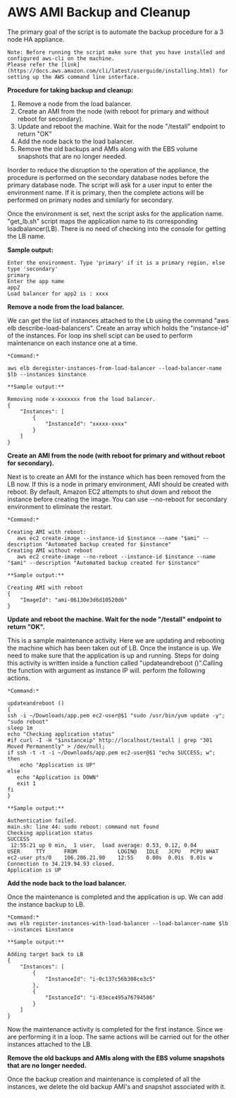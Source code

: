 # AWS AMI Backup and Cleanup

The primary goal of the script is to automate the backup procedure for a 3 node HA appliance.
```
Note: Before running the script make sure that you have installed and configured aws-cli on the machine.
Please refer the [link] (https://docs.aws.amazon.com/cli/latest/userguide/installing.html) for setting up the AWS command line interface.
```

**Procedure for taking backup and cleanup:**

1) Remove a node from the load balancer.
2) Create an AMI from the node (with reboot for primary and without reboot for secondary).
3) Update and reboot the machine. Wait for the node "/testall" endpoint to return "OK"
4) Add the node back to the load balancer.
5) Remove the old backups and AMIs along with the EBS volume snapshots that are no longer needed.


Inorder to reduce the disruption to the operation of the appliance, the procedure is performed on the secondary database nodes before the primary database node. The script will ask for a user input to enter the environment name. If it is primary, then the complete actions will be performed on primary nodes and similarly for secondary.

Once the environment is set, next the script asks for the application name. "get_lb.sh" script maps the application name to its corresponding loadbalancer(LB). There is no need of checking into the console for getting the LB name.

**Sample output:**
```
Enter the environment. Type 'primary' if it is a primary region, else type 'secondary'
primary
Enter the app name
app2
Load balancer for app2 is : xxxx
```

**Remove a node from the load balancer.**

We can get the list of instances attached to the Lb using the command "aws elb describe-load-balancers". Create an array which holds the "instance-id" of the instances. For loop ins shell scipt can be used to perform maintenance on each instance one at a time. 
```
*Command:*

aws elb deregister-instances-from-load-balancer --load-balancer-name $lb --instances $instance

**Sample output:**

Removing node x-xxxxxxx from the load balancer.
{
    "Instances": [
        {
            "InstanceId": "xxxxx-xxxx"
        }
    ]
}
```

**Create an AMI from the node (with reboot for primary and without reboot for secondary).**

Next is to create an AMI for the instance which has been removed from the LB now. If this is a node in primary environment, AMI should be created with reboot. By default, Amazon EC2 attempts to shut down and reboot the instance before creating the image. You can use --no-reboot for secondary environment to eliminate the restart.
```
*Command:*

Creating AMI with reboot:
   aws ec2 create-image --instance-id $instance --name "$ami" --description "Automated backup created for $instance"
Creating AMI without reboot
   aws ec2 create-image --no-reboot --instance-id $instance --name "$ami" --description "Automated backup created for $instance"

**Sample output:**

Creating AMI with reboot
{
    "ImageId": "ami-06130e3d6d10520d6"
}
```

**Update and reboot the machine. Wait for the node "/testall" endpoint to return "OK".**

This is a sample maintenance activity. Here we are updating and rebooting the machine which has been taken out of LB. Once the instance is up. We need to make sure that the application is up and running. Steps for doing this activity is written inside a function called "updateandreboot ()".Calling the function with argument as instance IP will. perform the following actions.
```
*Command:*

updateandreboot ()
{
ssh -i ~/Downloads/app.pem ec2-user@$1 "sudo /usr/bin/yum update -y"; "sudo reboot"
sleep 1m
echo "Checking application status"
#if curl -I -H "$instanceip" http://localhost/testall | grep "301 Moved Permanently" > /dev/null;
if ssh -t -t -i ~/Downloads/app.pem ec2-user@$1 "echo SUCCESS; w"; 
then 
	echo "Application is UP"
else
   echo "Application is DOWN"
   exit 1
fi
}

**Sample output:**

Authentication failed.
main.sh: line 44: sudo reboot: command not found
Checking application status
SUCCESS
 12:55:21 up 0 min,  1 user,  load average: 0.53, 0.12, 0.04
USER     TTY      FROM             LOGIN@   IDLE   JCPU   PCPU WHAT
ec2-user pts/0    106.206.21.90    12:55    0.00s  0.01s  0.01s w
Connection to 34.219.94.93 closed.
Application is UP
```
**Add the node back to the load balancer.**

Once the maintenance is completed and the application is up. We can add the instance backup to LB.
```
*Command:* 
aws elb register-instances-with-load-balancer --load-balancer-name $lb --instances $instance

**Sample output:**

Adding target back to LB
{
    "Instances": [
        {
            "InstanceId": "i-0c137c56b308ce3c5"
        },
        {
            "InstanceId": "i-03ece495a76794506"
        }
    ]
}
```

Now the maintenance activity is completed for the first instance. Since we are performing it in a loop. The same actions will be carried out for the other instances attached to the LB.

**Remove the old backups and AMIs along with the EBS volume snapshots that are no longer needed.**

Once the backup creation and maintenance is completed of all the instances, we delete the old backup AMI's and snapshot associated with it. 